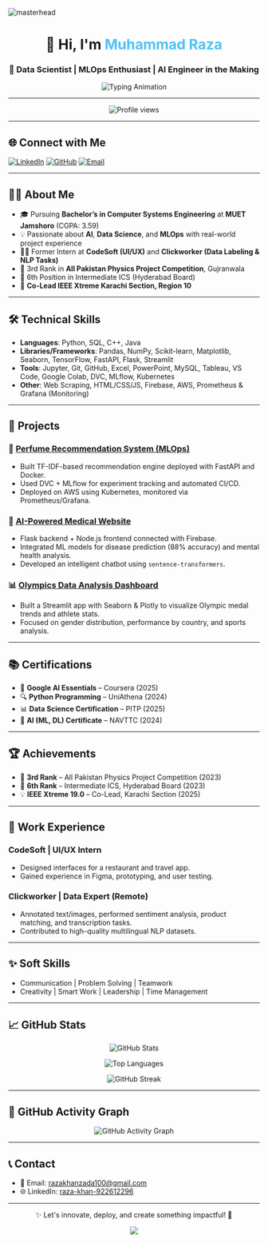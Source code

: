 <!-- Banner -->
![masterhead](https://user-images.githubusercontent.com/10498744/210012254-234538ff-d198-48aa-8964-37e6fd45d227.gif)


<h1 align="center">👋 Hi, I'm <span style="color:#4FC3F7;">Muhammad Raza</span></h1>
<h3 align="center">🚀 Data Scientist | MLOps Enthusiast | AI Engineer in the Making</h3>

<p align="center">
  <img src="https://readme-typing-svg.demolab.com/?font=Fira+Code&size=24&duration=3000&pause=1000&center=true&vCenter=true&width=900&lines=AI+with+Purpose;Deploying+Intelligence+at+Scale;From+Prototypes+to+Production;Solving+Problems+with+ML+and+Code" alt="Typing Animation" />
</p>

---

<p align="center">
  <img src="https://komarev.com/ghpvc/?username=Razakhan143&label=Profile%20Views&color=0e75b6&style=flat-square" alt="Profile views"/>
</p>

---

## 🌐 Connect with Me

[![LinkedIn](https://img.shields.io/badge/-LinkedIn-0A66C2?style=for-the-badge&logo=linkedin&logoColor=white)](https://www.linkedin.com/in/raza-khan-922612296/)
[![GitHub](https://img.shields.io/badge/-GitHub-181717?style=for-the-badge&logo=github&logoColor=white)](https://github.com/Razakhan143)
[![Email](https://img.shields.io/badge/-Email-D14836?style=for-the-badge&logo=gmail&logoColor=white)](mailto:razakhanzada100@gmail.com)

---

## 👨‍💻 About Me

- 🎓 Pursuing **Bachelor’s in Computer Systems Engineering** at **MUET Jamshoro** (CGPA: 3.59)
- 💡 Passionate about **AI**, **Data Science**, and **MLOps** with real-world project experience
- 👨‍💼 Former Intern at **CodeSoft (UI/UX)** and **Clickworker (Data Labeling & NLP Tasks)**
- 🥉 3rd Rank in **All Pakistan Physics Project Competition**, Gujranwala
- 🏅 6th Position in Intermediate ICS (Hyderabad Board)
- 🤝 **Co-Lead IEEE Xtreme Karachi Section, Region 10**

---

## 🛠️ Technical Skills

- **Languages**: Python, SQL, C++, Java
- **Libraries/Frameworks**: Pandas, NumPy, Scikit-learn, Matplotlib, Seaborn, TensorFlow, FastAPI, Flask, Streamlit
- **Tools**: Jupyter, Git, GitHub, Excel, PowerPoint, MySQL, Tableau, VS Code, Google Colab, DVC, MLflow, Kubernetes
- **Other**: Web Scraping, HTML/CSS/JS, Firebase, AWS, Prometheus & Grafana (Monitoring)

---

## 🚀 Projects

### 🔬 [Perfume Recommendation System (MLOps)](https://dagshub.com/Razakhan143/PERFUME_HAVEN_MLOPS_PROJECT)
- Built TF-IDF-based recommendation engine deployed with FastAPI and Docker.
- Used DVC + MLflow for experiment tracking and automated CI/CD.
- Deployed on AWS using Kubernetes, monitored via Prometheus/Grafana.

### 🧠 [AI-Powered Medical Website](https://github.com/Razakhan143/ITPhealthcare)
- Flask backend + Node.js frontend connected with Firebase.
- Integrated ML models for disease prediction (88% accuracy) and mental health analysis.
- Developed an intelligent chatbot using `sentence-transformers`.

### 📊 [Olympics Data Analysis Dashboard](https://olympics-analysis8.streamlit.app/)
- Built a Streamlit app with Seaborn & Plotly to visualize Olympic medal trends and athlete stats.
- Focused on gender distribution, performance by country, and sports analysis.

---

## 📚 Certifications

- 🧠 **Google AI Essentials** – Coursera (2025)
- 🔍 **Python Programming** – UniAthena (2024)
- 📊 **Data Science Certification** – PITP (2025)
- 🤖 **AI (ML, DL) Certificate** – NAVTTC (2024)

---

## 🏆 Achievements

- 🏅 **3rd Rank** – All Pakistan Physics Project Competition (2023)
- 🏅 **6th Rank** – Intermediate ICS, Hyderabad Board (2023)
- 💡 **IEEE Xtreme 19.0** – Co-Lead, Karachi Section (2025)

---

## 💼 Work Experience

### CodeSoft | UI/UX Intern
- Designed interfaces for a restaurant and travel app.
- Gained experience in Figma, prototyping, and user testing.

### Clickworker | Data Expert (Remote)
- Annotated text/images, performed sentiment analysis, product matching, and transcription tasks.
- Contributed to high-quality multilingual NLP datasets.

---

## ✨ Soft Skills

- Communication | Problem Solving | Teamwork  
- Creativity | Smart Work | Leadership | Time Management

---

## 📈 GitHub Stats

<p align="center">
  <img src="https://github-readme-stats.vercel.app/api?username=Razakhan143&show_icons=true&theme=radical&hide_border=true" alt="GitHub Stats" />
</p>

<p align="center">
  <img src="https://github-readme-stats.vercel.app/api/top-langs/?username=Razakhan143&layout=compact&theme=radical&hide_border=true" alt="Top Languages" />
</p>

<p align="center">
  <img src="https://github-readme-streak-stats.herokuapp.com/?user=Razakhan143&theme=radical&hide_border=true" alt="GitHub Streak" />
</p>

---

## 🐍 GitHub Activity Graph

<p align="center">
  <img src="https://github-readme-activity-graph.vercel.app/graph?username=Razakhan143&theme=react-dark&area=true&hide_border=true" alt="GitHub Activity Graph" />
</p>

---

## 📞 Contact

- 📧 Email: [razakhanzada100@gmail.com](mailto:razakhanzada100@gmail.com)  
- 🌐 LinkedIn: [raza-khan-922612296](https://www.linkedin.com/in/raza-khan-922612296/)

---

<p align="center">✨ Let's innovate, deploy, and create something impactful! 🚀</p>
<p align="center">
  <img src="https://capsule-render.vercel.app/api?type=waving&height=100&color=gradient&section=footer"/>
</p>

